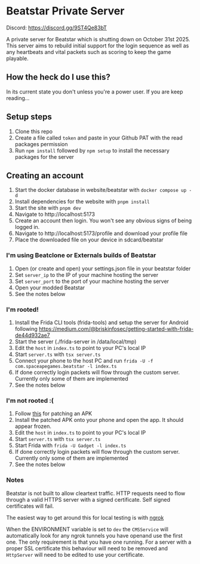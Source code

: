 # Beatstar Private Server

Discord: https://discord.gg/9ST4Qe83bT

A private server for Beatstar which is shutting down on October 31st 2025. This server aims to rebuild initial support for the login sequence as well as any heartbeats and vital packets such as scoring to keep the game playable.

## How the heck do I use this?

In its current state you don't unless you're a power user. If you are keep reading...

## Setup steps

1. Clone this repo
2. Create a file called `token` and paste in your Github PAT with the read packages permission
3. Run `npm install` followed by `npm setup` to install the necessary packages for the server

## Creating an account

1. Start the docker database in website/beatstar with `docker compose up -d`
2. Install dependencies for the website with `pnpm install`
3. Start the site with `pnpm dev`
4. Navigate to http://localhost:5173
5. Create an account then login. You won't see any obvious signs of being logged in.
6. Navigate to http://localhost:5173/profile and download your profile file
7. Place the downloaded file on your device in sdcard/beatstar

### I'm using Beatclone or Externals builds of Beatstar

1. Open (or create and open) your settings.json file in your beatstar folder
2. Set `server_ip` to the IP of your machine hosting the server
3. Set `server_port` to the port of your machine hosting the server
4. Open your modded Beatstar
5. See the notes below

### I'm rooted!

1. Install the Frida CLI tools (frida-tools) and setup the server for Android following https://medium.com/@briskinfosec/getting-started-with-frida-de44d932ae7
2. Start the server (./frida-server in /data/local/tmp)
3. Edit the `host` in `index.ts` to point to your PC's local IP
4. Start `server.ts` with `tsx server.ts`
5. Connect your phone to the host PC and run `frida -U -f com.spaceapegames.beatstar -l index.ts`
6. If done correctly login packets will flow through the custom server. Currently only some of them are implemented
7. See the notes below

### I'm not rooted :(

1. Follow [this](https://github.com/ExternalAddress4401/Beatstar-Script-Android?tab=readme-ov-file#apk-patching) for patching an APK
2. Install the patched APK onto your phone and open the app. It should appear frozen.
3. Edit the `host` in `index.ts` to point to your PC's local IP
4. Start `server.ts` with `tsx server.ts`
5. Start Frida with `frida -U Gadget -l index.ts`
6. If done correctly login packets will flow through the custom server. Currently only some of them are implemented
7. See the notes below

### Notes

Beatstar is not built to allow cleartext traffic. HTTP requests need to flow through a valid HTTPS server with a signed certificate. Self signed certificates will fail.

The easiest way to get around this for local testing is with [ngrok](https://ngrok.com/)

When the ENVIRONMENT variable is set to `dev` the `CMSService` will automatically look for any ngrok tunnels you have openand use the first one. The only requirement is that you have one running. For a server with a proper SSL certificate this behaviour will need to be removed and `HttpServer` will need to be edited to use your certificate.
